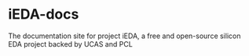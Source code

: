 # iEDA-docs
The documentation site for project iEDA, a free and open-source silicon EDA project backed by UCAS and PCL
